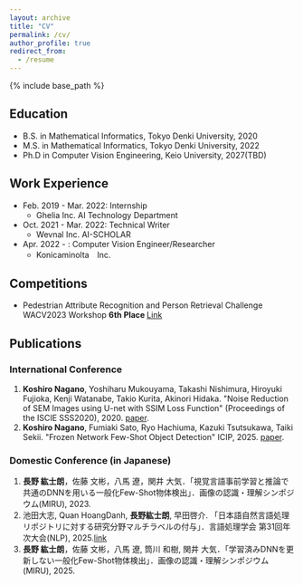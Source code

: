 ```yaml
---
layout: archive
title: "CV"
permalink: /cv/
author_profile: true
redirect_from:
  - /resume
---
```


{% include base_path %}

## Education
- B.S. in Mathematical Informatics, Tokyo Denki University, 2020
- M.S. in Mathematical Informatics, Tokyo Denki University, 2022
- Ph.D in Computer Vision Engineering, Keio University, 2027(TBD)

## Work Experience
* Feb. 2019 - Mar. 2022: Internship
  * Ghelia Inc. AI Technology Department
* Oct. 2021 - Mar. 2022: Technical Writer
  * Wevnal Inc. AI-SCHOLAR
* Apr. 2022 - : Computer Vision Engineer/Researcher
  * Konicaminolta　Inc.

## Competitions
- Pedestrian Attribute Recognition and Person Retrieval Challenge WACV2023 Workshop  <b>6th Place </b> [Link](https://chalearnlap.cvc.uab.es/challenge/52/description/)

## Publications
### International Conference
1. **Koshiro Nagano**, Yoshiharu Mukouyama, Takashi Nishimura, Hiroyuki Fujioka, Kenji Watanabe, Takio Kurita, Akinori Hidaka. "Noise Reduction of SEM Images using U-net with SSIM Loss Function" (Proceedings of the ISCIE SSS2020), 2020. [paper](https://www.jstage.jst.go.jp/article/sss/2021/0/2021_65/_article/-char/ja/).
2. **Koshiro Nagano**, Fumiaki Sato, Ryo Hachiuma, Kazuki Tsutsukawa, Taiki Sekii. "Frozen Network Few-Shot Object Detection" ICIP, 2025. [paper](https://ieeexplore.ieee.org/document/11084624).

### Domestic Conference (in Japanese)
1. **長野 紘士朗**，佐藤 文彬，八馬 遼，関井 大気．「視覚言語事前学習と推論で共通のDNNを用いる一般化Few-Shot物体検出」．画像の認識・理解シンポジウム(MIRU), 2023.
2. 池田大志, Quan HoangDanh, **長野紘士朗**, 早田啓介. 「日本語自然言語処理リポジトリに対する研究分野マルチラベルの付与」．言語処理学会 第31回年次大会(NLP), 2025.[link](https://www.anlp.jp/proceedings/annual_meeting/2025/pdf_dir/Q6-11.pdf)
3. **長野 紘士朗**，佐藤 文彬，八馬 遼, 筒川 和樹, 関井 大気．「学習済みDNNを更新しない一般化Few-Shot物体検出」．画像の認識・理解シンポジウム(MIRU), 2025.
